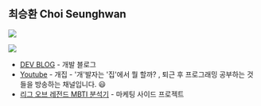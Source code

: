 ## 최승환 Choi Seunghwan

<a href="버튼을 눌렀을 때 이동할 링크" target="_blank"><img src="https://img.shields.io/badge/뱃지레이블-배경색?style=뱃지모양&logo=로고&logoColor=로고색상"/></a>

<a href="https://hwan-chorong.notion.site/26347e6c8d0e48dc9d5291f4e393407b" target="_blank"><img src="https://img.shields.io/badge/DevBlog-#000000?style=for-the-badge&logo=Notion&logoColor=white"/></a>


- [DEV BLOG](https://hwan-chorong.notion.site/26347e6c8d0e48dc9d5291f4e393407b) - 개발 블로그
- [Youtube](https://www.youtube.com/channel/UCQ_r1-C9izwMI4cs56y4u1w) - 개집 - '개'발자는 '집'에서 뭘 할까? , 퇴근 후 프로그래밍 공부하는 것들을 방송하는 채널입니다. 😃
- [리그 오브 레전드 MBTI 분석기](http://lolmbti.chorong.ch/) - 마케팅 사이드 프로젝트

<!-- [![Hits](https://hits.seeyoufarm.com/api/count/incr/badge.svg?url=https%3A%2F%2Fgithub.com%2FChoi-Seunghwan&count_bg=%23EEB61B&title_bg=%23555555&icon=&icon_color=%23E7E7E7&title=hits&edge_flat=false)](https://hits.seeyoufarm.com) -->

